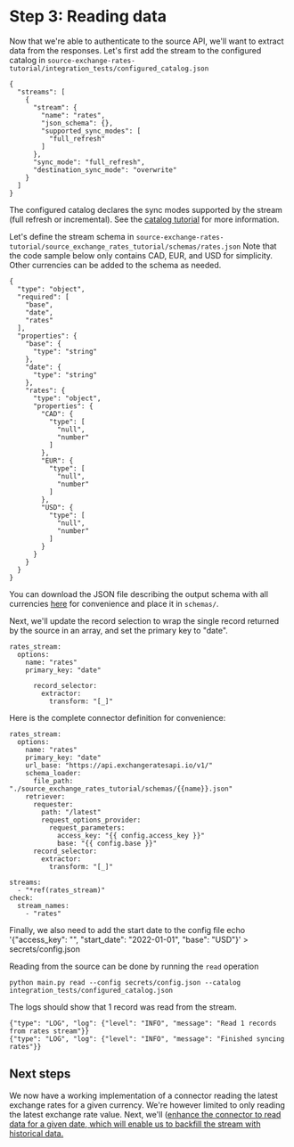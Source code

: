 # Step 3: Reading data

Now that we're able to authenticate to the source API, we'll want to extract data from the responses.
Let's first add the stream to the configured catalog in `source-exchange-rates-tutorial/integration_tests/configured_catalog.json`

```
{
  "streams": [
    {
      "stream": {
        "name": "rates",
        "json_schema": {},
        "supported_sync_modes": [
          "full_refresh"
        ]
      },
      "sync_mode": "full_refresh",
      "destination_sync_mode": "overwrite"
    }
  ]
}
```

The configured catalog declares the sync modes supported by the stream \(full refresh or incremental\).
See the [catalog tutorial](https://docs.airbyte.io/understanding-airbyte/beginners-guide-to-catalog) for more information.

Let's define the stream schema in `source-exchange-rates-tutorial/source_exchange_rates_tutorial/schemas/rates.json`
Note that the code sample below only contains CAD, EUR, and USD for simplicity. Other currencies can be added to the schema as needed.

```
{
  "type": "object",
  "required": [
    "base",
    "date",
    "rates"
  ],
  "properties": {
    "base": {
      "type": "string"
    },
    "date": {
      "type": "string"
    },
    "rates": {
      "type": "object",
      "properties": {
        "CAD": {
          "type": [
            "null",
            "number"
          ]
        },
        "EUR": {
          "type": [
            "null",
            "number"
          ]
        },
        "USD": {
          "type": [
            "null",
            "number"
          ]
        }
      }
    }
  }
}
```

You can download the JSON file describing the output schema with all currencies [here](https://github.com/airbytehq/airbyte/blob/master/airbyte-cdk/python/docs/tutorials/http_api_source_assets/exchange_rates.json) for convenience and place it in `schemas/`.

Next, we'll update the record selection to wrap the single record returned by the source in an array,
and set the primary key to "date".

```
rates_stream:
  options:
    name: "rates"
    primary_key: "date"
```

```
      record_selector:
        extractor:
          transform: "[_]"
```

Here is the complete connector definition for convenience:

```
rates_stream:
  options:
    name: "rates"
    primary_key: "date"
    url_base: "https://api.exchangeratesapi.io/v1/"
    schema_loader:
      file_path: "./source_exchange_rates_tutorial/schemas/{{name}}.json"
    retriever:
      requester:
        path: "/latest"
        request_options_provider:
          request_parameters:
            access_key: "{{ config.access_key }}"
            base: "{{ config.base }}"
      record_selector:
        extractor:
          transform: "[_]"

streams:
  - "*ref(rates_stream)"
check:
  stream_names:
    - "rates"
```

Finally, we also need to add the start date to the config file
echo '{"access_key": "<your-access-key>", "start_date": "2022-01-01", "base": "USD"}'  > secrets/config.json

Reading from the source can be done by running the `read` operation

```
python main.py read --config secrets/config.json --catalog integration_tests/configured_catalog.json
```

The logs should show that 1 record was read from the stream.

```
{"type": "LOG", "log": {"level": "INFO", "message": "Read 1 records from rates stream"}}
{"type": "LOG", "log": {"level": "INFO", "message": "Finished syncing rates"}}
```

## Next steps

We now have a working implementation of a connector reading the latest exchange rates for a given currency.
We're however limited to only reading the latest exchange rate value.
Next, we'll ([enhance the connector to read data for a given date, which will enable us to backfill the stream with historical data.](5-incremental-reads.md)